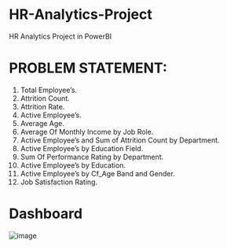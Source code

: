 # HR-Analytics-Project
HR Analytics Project in PowerBI
# PROBLEM STATEMENT:
1.	Total Employee’s.
2.	Attrition Count.
3.	Attrition Rate.
4.	Active Employee’s.
5.	Average Age.
6.	Average Of Monthly Income by Job Role.
7.	Active Employee’s and Sum of Attrition Count by Department.
8.	Active Employee’s by Education Field.
9.	Sum Of Performance Rating by Department.
10.	Active Employee’s by Education.
11.	Active Employee’s by Cf_Age Band and Gender.
12.	Job Satisfaction Rating.

# Dashboard
![image](https://github.com/user-attachments/assets/9735a94c-32c1-4d75-b084-d8fb26e0a9c1)
